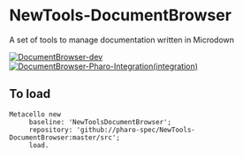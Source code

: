 # NewTools-DocumentBrowser
A set of tools to manage documentation written in Microdown

[![DocumentBrowser-dev](https://github.com/pharo-spec/NewTools-DocumentBrowser/actions/workflows/tests.yml/badge.svg?branch=master)](https://github.com/pharo-spec/NewTools-DocumentBrowser/actions/workflows/tests.yml)
[![DocumentBrowser-Pharo-Integration(integration)](https://github.com/pharo-spec/NewTools-DocumentBrowser/actions/workflows/tests-all.yml/badge.svg?branch=integration)](https://github.com/pharo-spec/NewTools-DocumentBrowser/actions/workflows/tests-all.yml)

## To load 

```
Metacello new
 	 baseline: 'NewToolsDocumentBrowser';
 	 repository: 'github://pharo-spec/NewTools-DocumentBrowser:master/src';
 	 load.
```
